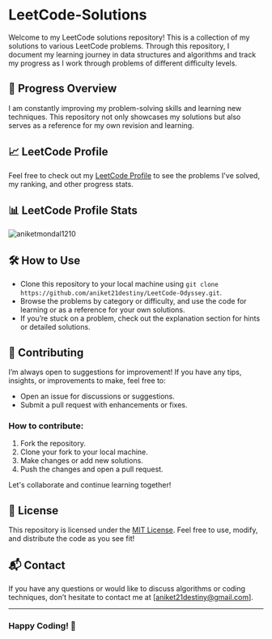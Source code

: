 # LeetCode-Solutions

Welcome to my LeetCode solutions repository! This is a collection of my solutions to various LeetCode problems. Through this repository, I document my learning journey in data structures and algorithms and track my progress as I work through problems of different difficulty levels.

## 🚀 Progress Overview

I am constantly improving my problem-solving skills and learning new techniques. This repository not only showcases my solutions but also serves as a reference for my own revision and learning.

## 📈 LeetCode Profile

Feel free to check out my [LeetCode Profile](https://leetcode.com/u/aniket21destiny/) to see the problems I've solved, my ranking, and other progress stats.

## 📊 LeetCode Profile Stats

<p> <img src="https://leetcard.jacoblin.cool/aniket21destiny?ext=contest" alt="aniketmondal1210"> </p>

## 🛠️ How to Use

- Clone this repository to your local machine using `git clone https://github.com/aniket21destiny/LeetCode-Odyssey.git`.
- Browse the problems by category or difficulty, and use the code for learning or as a reference for your own solutions.
- If you’re stuck on a problem, check out the explanation section for hints or detailed solutions.

## 🤝 Contributing

I’m always open to suggestions for improvement! If you have any tips, insights, or improvements to make, feel free to:
- Open an issue for discussions or suggestions.
- Submit a pull request with enhancements or fixes.

### How to contribute:
1. Fork the repository.
2. Clone your fork to your local machine.
3. Make changes or add new solutions.
4. Push the changes and open a pull request.

Let's collaborate and continue learning together!

## 📝 License

This repository is licensed under the [MIT License](./LICENSE). Feel free to use, modify, and distribute the code as you see fit!

## 📬 Contact

If you have any questions or would like to discuss algorithms or coding techniques, don’t hesitate to contact me at [aniket21destiny@gmail.com].

---

### Happy Coding! 🎉
